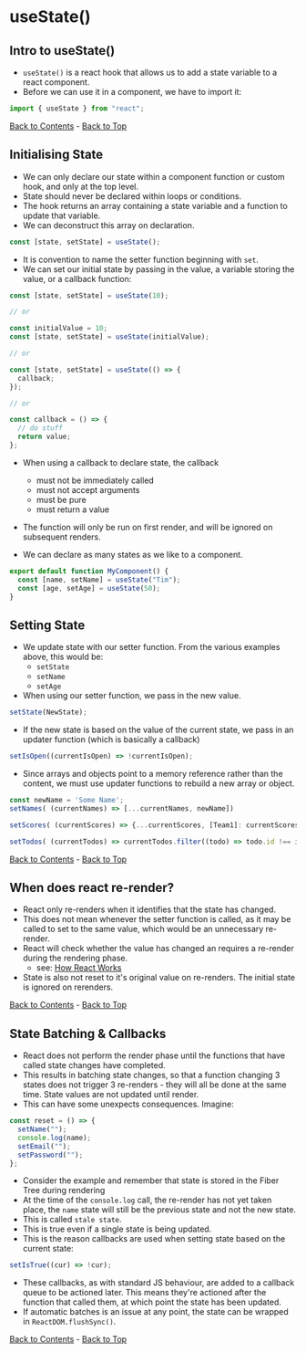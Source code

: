 # useState()

## Intro to useState()

- `useState()` is a react hook that allows us to add a state variable to a react component.
- Before we can use it in a component, we have to import it:

```js
import { useState } from "react";
```

[Back to Contents](./README.md) - [Back to Top](#)

## Initialising State

- We can only declare our state within a component function or custom hook, and only at the top level.
- State should never be declared within loops or conditions.
- The hook returns an array containing a state variable and a function to update that variable.
- We can deconstruct this array on declaration.

```js
const [state, setState] = useState();
```

- It is convention to name the setter function beginning with `set`.
- We can set our initial state by passing in the value, a variable storing the value, or a callback function:

```js
const [state, setState] = useState(10);

// or

const initialValue = 10;
const [state, setState] = useState(initialValue);

// or

const [state, setState] = useState(() => {
  callback;
});

// or

const callback = () => {
  // do stuff
  return value;
};
```

- When using a callback to declare state, the callback

  - must not be immediately called
  - must not accept arguments
  - must be pure
  - must return a value

- The function will only be run on first render, and will be ignored on subsequent renders.
- We can declare as many states as we like to a component.

```js
export default function MyComponent() {
  const [name, setName] = useState("Tim");
  const [age, setAge] = useState(50);
}
```

## Setting State

- We update state with our setter function. From the various examples above, this would be:
  - `setState`
  - `setName`
  - `setAge`
- When using our setter function, we pass in the new value.

```js
setState(NewState);
```

- If the new state is based on the value of the current state, we pass in an updater function (which is basically a callback)

```js
setIsOpen((currentIsOpen) => !currentIsOpen);
```

- Since arrays and objects point to a memory reference rather than the content, we must use updater functions to rebuild a new array or object.

```js
const newName = 'Some Name';
setNames( (currentNames) => [...currentNames, newName])

setScores( (currentScores) => {...currentScores, [Team1]: currentScores[Team1] + 1})

setTodos( (currentTodos) => currentTodos.filter((todo) => todo.id !== id));
```

[Back to Contents](./README.md) - [Back to Top](#)

## When does react re-render?

- React only re-renders when it identifies that the state has changed.
- This does not mean whenever the setter function is called, as it may be called to set to the same value, which would be an unnecessary re-render.
- React will check whether the value has changed an requires a re-render during the rendering phase.
  - see: [How React Works](./how-react-works.md#recap)
- State is also not reset to it's original value on re-renders. The initial state is ignored on rerenders.

[Back to Contents](./README.md) - [Back to Top](#)

## State Batching & Callbacks

- React does not perform the render phase until the functions that have called state changes have completed.
- This results in batching state changes, so that a function changing 3 states does not trigger 3 re-renders - they will all be done at the same time. State values are not updated until render.
- This can have some unexpects consequences. Imagine:

```js
const reset = () => {
  setName("");
  console.log(name);
  setEmail("");
  setPassword("");
};
```

- Consider the example and remember that state is stored in the Fiber Tree during rendering
- At the time of the `console.log` call, the re-render has not yet taken place, the `name` state will still be the previous state and not the new state.
- This is called `stale state`.
- This is true even if a single state is being updated.
- This is the reason callbacks are used when setting state based on the current state:

```js
setIsTrue((cur) => !cur);
```

- These callbacks, as with standard JS behaviour, are added to a callback queue to be actioned later. This means they're actioned after the function that called them, at which point the state has been updated.
- If automatic batches is an issue at any point, the state can be wrapped in `ReactDOM.flushSync()`.

[Back to Contents](./README.md) - [Back to Top](#)
